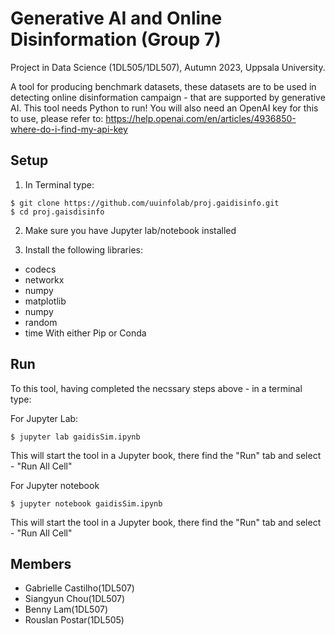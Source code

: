 # Generative AI and Online Disinformation (Group 7)

Project in Data Science (1DL505/1DL507),
Autumn 2023, Uppsala University.

A tool for producing benchmark datasets, these datasets are to be used in detecting online disinformation campaign - that are supported by generative AI. This tool needs Python to run!
You will also need an OpenAI key for this to use, please refer to:
https://help.openai.com/en/articles/4936850-where-do-i-find-my-api-key


## Setup

1. In Terminal type:
```
$ git clone https://github.com/uuinfolab/proj.gaidisinfo.git
$ cd proj.gaisdisinfo
```
2. Make sure you have Jupyter lab/notebook installed
   
3. Install the following libraries:
  - codecs
  - networkx
  - numpy
  - matplotlib
  - numpy
  - random
  - time
 With either Pip or Conda

## Run
To this tool, having completed the necssary steps above - in a terminal type:

For Jupyter Lab:
```
$ jupyter lab gaidisSim.ipynb
```
This will start the tool in a Jupyter book, there find the "Run" tab and select - "Run All Cell"

For Jupyter notebook
```
$ jupyter notebook gaidisSim.ipynb
```
This will start the tool in a Jupyter book, there find the "Run" tab and select - "Run All Cell"

## Members
  - Gabrielle Castilho(1DL507)
  - Siangyun Chou(1DL507)
  - Benny Lam(1DL507)
  - Rouslan Postar(1DL505)

